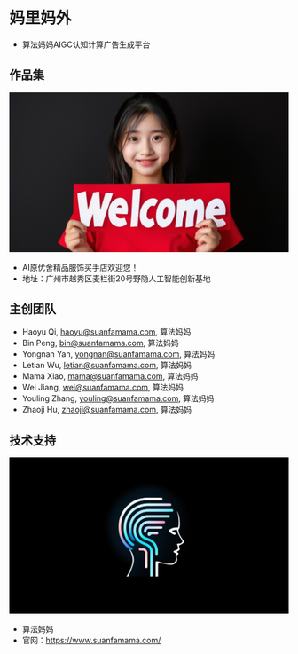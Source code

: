 # 妈里妈外
* 算法妈妈AIGC认知计算广告生成平台

## 作品集
![](./cca.认知计算广告/yuanyoushe/1.red.ai.yuanyosuhe.png)
* AI原优舍精品服饰买手店欢迎您！
* 地址：广州市越秀区麦栏街20号野隐人工智能创新基地

## 主创团队
* Haoyu Qi, haoyu@suanfamama.com, 算法妈妈
* Bin Peng, bin@suanfamama.com, 算法妈妈
* Yongnan Yan, yongnan@suanfamama.com, 算法妈妈
* Letian Wu, letian@suanfamama.com, 算法妈妈
* Mama Xiao, mama@suanfamama.com, 算法妈妈
* Wei Jiang, wei@suanfamama.com, 算法妈妈
* Youling Zhang, youling@suanfamama.com, 算法妈妈
* Zhaoji Hu, zhaoji@suanfamama.com, 算法妈妈

## 技术支持
![](./cca.认知计算广告/suanfamama/suanfamama.logo.png)
* 算法妈妈
* 官网：https://www.suanfamama.com/